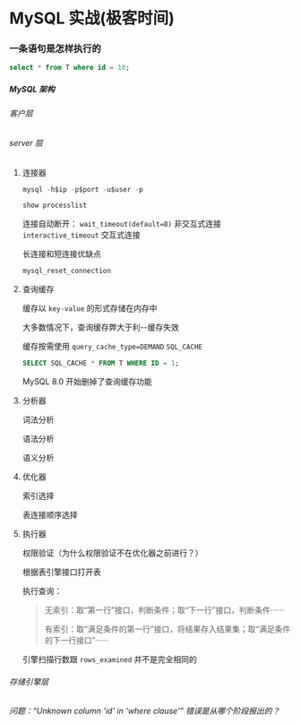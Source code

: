 # MySQL 实战(极客时间)

### 一条语句是怎样执行的

```SQL
select * from T where id = 10;
```

##### MySQL 架构

###### 客户层

###### server 层

1. 连接器

   ```sql
   mysql -h$ip -p$port -u$user -p
   ```

   ```sql
   show processlist
   ```

   连接自动断开： `wait_timeout(default=8)` 非交互式连接 `interactive_timeout` 交互式连接

   长连接和短连接优缺点

   ```sql
   mysql_reset_connection
   ```

2. 查询缓存

   缓存以 `key-value` 的形式存储在内存中

   大多数情况下，查询缓存弊大于利--缓存失效

   缓存按需使用 `query_cache_type=DEMAND` `SQL_CACHE`

   ```SQL
   SELECT SQL_CACHE * FROM T WHERE ID = 1;
   ```

   MySQL 8.0 开始删掉了查询缓存功能

3. 分析器

   词法分析

   语法分析

   语义分析

4. 优化器

   索引选择

   表连接顺序选择

5. 执行器

   权限验证（为什么权限验证不在优化器之前进行？）

   根据表引擎接口打开表

   执行查询：

   > 无索引：取“第一行”接口，判断条件；取“下一行”接口，判断条件······
   >
   > 有索引：取“满足条件的第一行”接口，将结果存入结果集；取“满足条件的下一行接口”······

   引擎扫描行数跟 `rows_examined` 并不是完全相同的

###### 存储引擎层

###### 问题：“Unknown column 'id' in 'where clause'” 错误是从哪个阶段报出的？